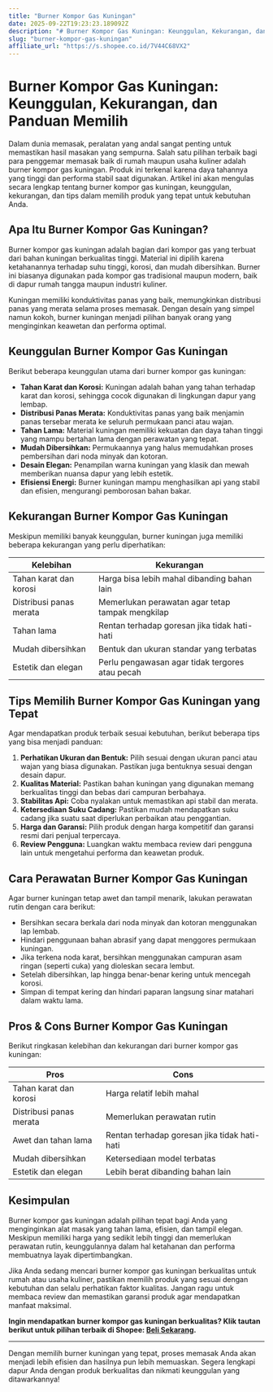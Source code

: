 ```yaml
---
title: "Burner Kompor Gas Kuningan"
date: 2025-09-22T19:23:23.189092Z
description: "# Burner Kompor Gas Kuningan: Keunggulan, Kekurangan, dan Panduan Memilih..."
slug: "burner-kompor-gas-kuningan"
affiliate_url: "https://s.shopee.co.id/7V44C68VX2"
---
```

# Burner Kompor Gas Kuningan: Keunggulan, Kekurangan, dan Panduan Memilih

Dalam dunia memasak, peralatan yang andal sangat penting untuk memastikan hasil masakan yang sempurna. Salah satu pilihan terbaik bagi para penggemar memasak baik di rumah maupun usaha kuliner adalah burner kompor gas kuningan. Produk ini terkenal karena daya tahannya yang tinggi dan performa stabil saat digunakan. Artikel ini akan mengulas secara lengkap tentang burner kompor gas kuningan, keunggulan, kekurangan, dan tips dalam memilih produk yang tepat untuk kebutuhan Anda.

## Apa Itu Burner Kompor Gas Kuningan?

Burner kompor gas kuningan adalah bagian dari kompor gas yang terbuat dari bahan kuningan berkualitas tinggi. Material ini dipilih karena ketahanannya terhadap suhu tinggi, korosi, dan mudah dibersihkan. Burner ini biasanya digunakan pada kompor gas tradisional maupun modern, baik di dapur rumah tangga maupun industri kuliner.

Kuningan memiliki konduktivitas panas yang baik, memungkinkan distribusi panas yang merata selama proses memasak. Dengan desain yang simpel namun kokoh, burner kuningan menjadi pilihan banyak orang yang menginginkan keawetan dan performa optimal.

## Keunggulan Burner Kompor Gas Kuningan

Berikut beberapa keunggulan utama dari burner kompor gas kuningan:

- **Tahan Karat dan Korosi:** Kuningan adalah bahan yang tahan terhadap karat dan korosi, sehingga cocok digunakan di lingkungan dapur yang lembap.
- **Distribusi Panas Merata:** Konduktivitas panas yang baik menjamin panas tersebar merata ke seluruh permukaan panci atau wajan.
- **Tahan Lama:** Material kuningan memiliki kekuatan dan daya tahan tinggi yang mampu bertahan lama dengan perawatan yang tepat.
- **Mudah Dibersihkan:** Permukaannya yang halus memudahkan proses pembersihan dari noda minyak dan kotoran.
- **Desain Elegan:** Penampilan warna kuningan yang klasik dan mewah memberikan nuansa dapur yang lebih estetik.
- **Efisiensi Energi:** Burner kuningan mampu menghasilkan api yang stabil dan efisien, mengurangi pemborosan bahan bakar.

## Kekurangan Burner Kompor Gas Kuningan

Meskipun memiliki banyak keunggulan, burner kuningan juga memiliki beberapa kekurangan yang perlu diperhatikan:

| Kelebihan                         | Kekurangan                                               |
|-----------------------------------|----------------------------------------------------------|
| Tahan karat dan korosi          | Harga bisa lebih mahal dibanding bahan lain             |
| Distribusi panas merata         | Memerlukan perawatan agar tetap tampak mengkilap       |
| Tahan lama                      | Rentan terhadap goresan jika tidak hati-hati             |
| Mudah dibersihkan               | Bentuk dan ukuran standar yang terbatas                  |
| Estetik dan elegan             | Perlu pengawasan agar tidak tergores atau pecah        |

## Tips Memilih Burner Kompor Gas Kuningan yang Tepat

Agar mendapatkan produk terbaik sesuai kebutuhan, berikut beberapa tips yang bisa menjadi panduan:

1. **Perhatikan Ukuran dan Bentuk:** Pilih sesuai dengan ukuran panci atau wajan yang biasa digunakan. Pastikan juga bentuknya sesuai dengan desain dapur.
2. **Kualitas Material:** Pastikan bahan kuningan yang digunakan memang berkualitas tinggi dan bebas dari campuran berbahaya.
3. **Stabilitas Api:** Coba nyalakan untuk memastikan api stabil dan merata.
4. **Ketersediaan Suku Cadang:** Pastikan mudah mendapatkan suku cadang jika suatu saat diperlukan perbaikan atau penggantian.
5. **Harga dan Garansi:** Pilih produk dengan harga kompetitif dan garansi resmi dari penjual terpercaya.
6. **Review Pengguna:** Luangkan waktu membaca review dari pengguna lain untuk mengetahui performa dan keawetan produk.

## Cara Perawatan Burner Kompor Gas Kuningan

Agar burner kuningan tetap awet dan tampil menarik, lakukan perawatan rutin dengan cara berikut:

- Bersihkan secara berkala dari noda minyak dan kotoran menggunakan lap lembab.
- Hindari penggunaan bahan abrasif yang dapat menggores permukaan kuningan.
- Jika terkena noda karat, bersihkan menggunakan campuran asam ringan (seperti cuka) yang dioleskan secara lembut.
- Setelah dibersihkan, lap hingga benar-benar kering untuk mencegah korosi.
- Simpan di tempat kering dan hindari paparan langsung sinar matahari dalam waktu lama.

## Pros & Cons Burner Kompor Gas Kuningan

Berikut ringkasan kelebihan dan kekurangan dari burner kompor gas kuningan:

| Pros                              | Cons                                         |
|----------------------------------|----------------------------------------------|
| Tahan karat dan korosi         | Harga relatif lebih mahal                 |
| Distribusi panas merata        | Memerlukan perawatan rutin               |
| Awet dan tahan lama            | Rentan terhadap goresan jika tidak hati-hati  |
| Mudah dibersihkan              | Ketersediaan model terbatas            |
| Estetik dan elegan            | Lebih berat dibanding bahan lain        |

## Kesimpulan

Burner kompor gas kuningan adalah pilihan tepat bagi Anda yang menginginkan alat masak yang tahan lama, efisien, dan tampil elegan. Meskipun memiliki harga yang sedikit lebih tinggi dan memerlukan perawatan rutin, keunggulannya dalam hal ketahanan dan performa membuatnya layak dipertimbangkan.

Jika Anda sedang mencari burner kompor gas kuningan berkualitas untuk rumah atau usaha kuliner, pastikan memilih produk yang sesuai dengan kebutuhan dan selalu perhatikan faktor kualitas. Jangan ragu untuk membaca review dan memastikan garansi produk agar mendapatkan manfaat maksimal.

**Ingin mendapatkan burner kompor gas kuningan berkualitas? Klik tautan berikut untuk pilihan terbaik di Shopee: [Beli Sekarang](https://s.shopee.co.id/7V44C68VX2).**

---

Dengan memilih burner kuningan yang tepat, proses memasak Anda akan menjadi lebih efisien dan hasilnya pun lebih memuaskan. Segera lengkapi dapur Anda dengan produk berkualitas dan nikmati keunggulan yang ditawarkannya!